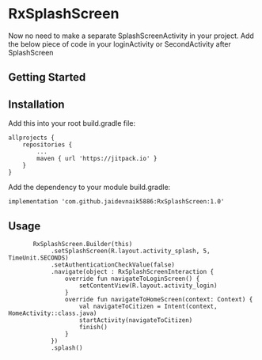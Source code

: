 # RxSplashScreen

Now no need to make a separate SplashScreenActivity in your project. Add the below piece of code in your loginActivity or SecondActivity after SplashScreen

## Getting Started
## Installation
Add this into your root build.gradle file:

```
allprojects {
	repositories {
		...
		maven { url 'https://jitpack.io' }
	}
}
```
Add the dependency to your module build.gradle:
```
implementation 'com.github.jaidevnaik5886:RxSplashScreen:1.0'

```
## Usage 
```
       RxSplashScreen.Builder(this)
            .setSplashScreen(R.layout.activity_splash, 5, TimeUnit.SECONDS)
            .setAuthenticationCheckValue(false)
            .navigate(object : RxSplashScreenInteraction {
                override fun navigateToLoginScreen() {
                    setContentView(R.layout.activity_login)
                }
                override fun navigateToHomeScreen(context: Context) {
                    val navigateToCitizen = Intent(context, HomeActivity::class.java)
                    startActivity(navigateToCitizen)
                    finish()
                }
            })
            .splash()
```


